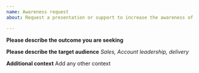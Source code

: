 ```yaml
---
name: Awareness request
about: Request a presentation or support to increase the awareness of  digitalexplorer.dxc.com

---
```



**Please describe the outcome you are seeking**



**Please describe the target audience**
_Sales, Account leadership, delivery_





**Additional context**
Add any other context